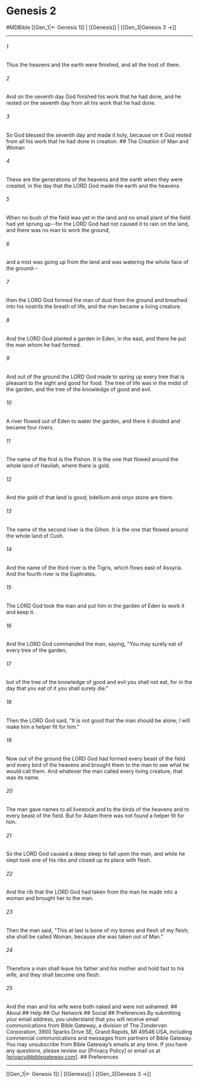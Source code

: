 # Genesis 2
#MDBible
[[Gen_1|← Genesis 1]] | [[Genesis]] | [[Gen_3|Genesis 3 →]]

***


###### 1 
Thus the heavens and the earth were finished, and all the host of them. 

###### 2 
And on the seventh day God finished his work that he had done, and he rested on the seventh day from all his work that he had done. 

###### 3 
So God blessed the seventh day and made it holy, because on it God rested from all his work that he had done in creation. ## The Creation of Man and Woman 

###### 4 
These are the generations of the heavens and the earth when they were created, in the day that the LORD God made the earth and the heavens. 

###### 5 
When no bush of the field was yet in the land and no small plant of the field had yet sprung up--for the LORD God had not caused it to rain on the land, and there was no man to work the ground, 

###### 6 
and a mist was going up from the land and was watering the whole face of the ground-- 

###### 7 
then the LORD God formed the man of dust from the ground and breathed into his nostrils the breath of life, and the man became a living creature. 

###### 8 
And the LORD God planted a garden in Eden, in the east, and there he put the man whom he had formed. 

###### 9 
And out of the ground the LORD God made to spring up every tree that is pleasant to the sight and good for food. The tree of life was in the midst of the garden, and the tree of the knowledge of good and evil. 

###### 10 
A river flowed out of Eden to water the garden, and there it divided and became four rivers. 

###### 11 
The name of the first is the Pishon. It is the one that flowed around the whole land of Havilah, where there is gold. 

###### 12 
And the gold of that land is good; bdellium and onyx stone are there. 

###### 13 
The name of the second river is the Gihon. It is the one that flowed around the whole land of Cush. 

###### 14 
And the name of the third river is the Tigris, which flows east of Assyria. And the fourth river is the Euphrates. 

###### 15 
The LORD God took the man and put him in the garden of Eden to work it and keep it. 

###### 16 
And the LORD God commanded the man, saying, "You may surely eat of every tree of the garden, 

###### 17 
but of the tree of the knowledge of good and evil you shall not eat, for in the day that you eat of it you shall surely die." 

###### 18 
Then the LORD God said, "It is not good that the man should be alone; I will make him a helper fit for him." 

###### 19 
Now out of the ground the LORD God had formed every beast of the field and every bird of the heavens and brought them to the man to see what he would call them. And whatever the man called every living creature, that was its name. 

###### 20 
The man gave names to all livestock and to the birds of the heavens and to every beast of the field. But for Adam there was not found a helper fit for him. 

###### 21 
So the LORD God caused a deep sleep to fall upon the man, and while he slept took one of his ribs and closed up its place with flesh. 

###### 22 
And the rib that the LORD God had taken from the man he made into a woman and brought her to the man. 

###### 23 
Then the man said, "This at last is bone of my bones and flesh of my flesh; she shall be called Woman, because she was taken out of Man." 

###### 24 
Therefore a man shall leave his father and his mother and hold fast to his wife, and they shall become one flesh. 

###### 25 
And the man and his wife were both naked and were not ashamed. ## About ## Help ## Our Network ## Social ## Preferences By submitting your email address, you understand that you will receive email communications from Bible Gateway, a division of The Zondervan Corporation, 3900 Sparks Drive SE, Grand Rapids, MI 49546 USA, including commercial communications and messages from partners of Bible Gateway. You may unsubscribe from Bible Gateway&rsquo;s emails at any time. If you have any questions, please review our [Privacy Policy] or email us at [privacy@biblegateway.com]. ## Preferences

***

[[Gen_1|← Genesis 1]] | [[Genesis]] | [[Gen_3|Genesis 3 →]]
